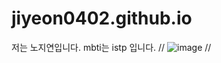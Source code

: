 # jiyeon0402.github.io

저는 노지연입니다. 
mbti는 istp 입니다.   //
![image](https://github.com/user-attachments/assets/ff5e8836-aca5-4f51-84ac-5f5fd87bcb45)    //

